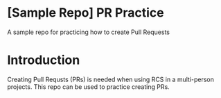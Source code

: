 # [Sample Repo] PR Practice
A sample repo for practicing how to create Pull Requests
# Introduction
Creating Pull Requsts (PRs) is needed when using RCS in a multi-person projects.
This repo can be used to practice creating PRs.
